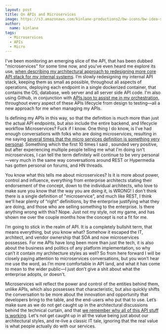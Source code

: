 ```yaml
---
layout: post
title: On APIs and Microservices
image: https://s3.amazonaws.com/kinlane-productions2/bw-icons/bw-idea-struggle.png
author:
  name: kinlane
tags:
  - Microservices
  - APIs
  - Micro
---
```

I've been monitoring an emerging slice of the API, that has been dubbed "microservices" for some time now, and you've even heard me explore its use, [when describing my architectural approach to redesigning more core API stack for my internal systems](http://alpha.apievangelist.com/2015/02/25/aspiring-to-be-a-network-of-loosely-coupled-gitnodes-over-being-an-organization-of-github-repos/). I’m slowly redesigning my internal API stack, keeping them as small as possible, throughout all aspects of operations, deploying each endpoint in a single dockerized container, that contains the OS, database, web server and all server side API code. I'm also using Github, in conjunction with [APIs.json to assist me in my orchestration](http://alpha.apievangelist.com/2015/01/30/what-is-missing-on-my-microservices-using-apisjson/), throughout every aspect of these APIs lifecycle from design to testing—all a new approach for me when managing my APIs.

Is defining my APIs in this way, so that the definition is much more than just the actual API endpoints, but also include the entire backend, and lifecycle workflow Microservices? Fuck if I know. One thing I do know, is I've had enough conversations with folks who are doing microservices, resulting in me saying [several times that the micro services definition is something very personal](http://apievangelist.com/2015/03/17/more-pondering-on-my-own-microservice-definition/). Something which the first 10 times I said , sounded very positive, but after experiencing multiple people telling me what I'm doing isn't microservices, I can tell the term definitely will continue to be very personal—very much in the same way conversations around REST or Hypermedia has gotten personal on forums, and HN threads.

You know what this tells me about microservices? Is it is more about power, control and influence, everything from enterprise architects stating their endorsement of the concept, down to the individual architects, who love to make sure you know that the way you are doing it, is WRONG! I don't think there is a single definition of "microservice", and much like REST, I think we'll hear plenty of “right” definitions, by the enterprise justifying what they are doing, and those who are selling something to the enterprise. Is there anything wrong with this? Nope. Just not my style, not my game, and has shown me over the couple months how the concept is not a fit for me.

I’m going to stick in the realm of API. It is a completely bullshit term, that means everything, but you know what? Somehow it escaped the IT, architect, and vendor ownership that SOA and now microservices possesses. For me APIs have long been more than just the tech, it is also about the business and politics of any platform implementation, so why can’t it contain my architecture styles as well? So from here forward I will be closely paying attention to microservices conversations, but you won’t hear me use the word, as I’m more comfortable in API land, and what it has come to mean to the wider public—I just don’t give a shit about what the enterprise adopts, or doesn't.

Microservices will reflect the power and control of the entities behind them, unlike APIs, which also possesses that characteristic, but also quickly shifts the conversation to be more about the innovation and opportunity that developers bring to the table, and the end-users who put that to use. Let’s make sure as we do not get caught up in the architectural discussions behind the technical curtain, and that [we remember why all of this API stuff is working](http://apievangelist.com/2014/05/06/remembering-why-this-whole-api-thing-is-working--apidays-berlin/). Let's not get caught up in all the value being just about our architectural styles, and re-live a classic IT tale, ignoring that the real value is what people actually do with our services.